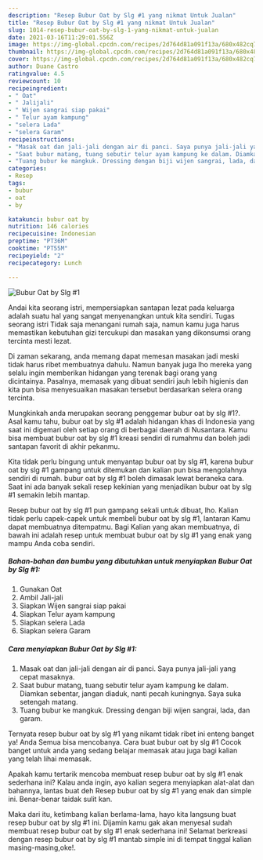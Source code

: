 ```yaml
---
description: "Resep Bubur Oat by Slg #1 yang nikmat Untuk Jualan"
title: "Resep Bubur Oat by Slg #1 yang nikmat Untuk Jualan"
slug: 1014-resep-bubur-oat-by-slg-1-yang-nikmat-untuk-jualan
date: 2021-03-16T11:29:01.556Z
image: https://img-global.cpcdn.com/recipes/2d764d81a091f13a/680x482cq70/bubur-oat-by-slg-1-foto-resep-utama.jpg
thumbnail: https://img-global.cpcdn.com/recipes/2d764d81a091f13a/680x482cq70/bubur-oat-by-slg-1-foto-resep-utama.jpg
cover: https://img-global.cpcdn.com/recipes/2d764d81a091f13a/680x482cq70/bubur-oat-by-slg-1-foto-resep-utama.jpg
author: Duane Castro
ratingvalue: 4.5
reviewcount: 10
recipeingredient:
- " Oat"
- " Jalijali"
- " Wijen sangrai siap pakai"
- " Telur ayam kampung"
- "selera Lada"
- "selera Garam"
recipeinstructions:
- "Masak oat dan jali-jali dengan air di panci. Saya punya jali-jali yang cepat masaknya."
- "Saat bubur matang, tuang sebutir telur ayam kampung ke dalam. Diamkan sebentar, jangan diaduk, nanti pecah kuningnya. Saya suka setengah matang."
- "Tuang bubur ke mangkuk. Dressing dengan biji wijen sangrai, lada, dan garam."
categories:
- Resep
tags:
- bubur
- oat
- by

katakunci: bubur oat by 
nutrition: 146 calories
recipecuisine: Indonesian
preptime: "PT36M"
cooktime: "PT55M"
recipeyield: "2"
recipecategory: Lunch

---
```



![Bubur Oat by Slg #1](https://img-global.cpcdn.com/recipes/2d764d81a091f13a/680x482cq70/bubur-oat-by-slg-1-foto-resep-utama.jpg)

Andai kita seorang istri, mempersiapkan santapan lezat pada keluarga adalah suatu hal yang sangat menyenangkan untuk kita sendiri. Tugas seorang istri Tidak saja menangani rumah saja, namun kamu juga harus memastikan kebutuhan gizi tercukupi dan masakan yang dikonsumsi orang tercinta mesti lezat.

Di zaman  sekarang, anda memang dapat memesan masakan jadi meski tidak harus ribet membuatnya dahulu. Namun banyak juga lho mereka yang selalu ingin memberikan hidangan yang terenak bagi orang yang dicintainya. Pasalnya, memasak yang dibuat sendiri jauh lebih higienis dan kita pun bisa menyesuaikan masakan tersebut berdasarkan selera orang tercinta. 



Mungkinkah anda merupakan seorang penggemar bubur oat by slg #1?. Asal kamu tahu, bubur oat by slg #1 adalah hidangan khas di Indonesia yang saat ini digemari oleh setiap orang di berbagai daerah di Nusantara. Kamu bisa membuat bubur oat by slg #1 kreasi sendiri di rumahmu dan boleh jadi santapan favorit di akhir pekanmu.

Kita tidak perlu bingung untuk menyantap bubur oat by slg #1, karena bubur oat by slg #1 gampang untuk ditemukan dan kalian pun bisa mengolahnya sendiri di rumah. bubur oat by slg #1 boleh dimasak lewat beraneka cara. Saat ini ada banyak sekali resep kekinian yang menjadikan bubur oat by slg #1 semakin lebih mantap.

Resep bubur oat by slg #1 pun gampang sekali untuk dibuat, lho. Kalian tidak perlu capek-capek untuk membeli bubur oat by slg #1, lantaran Kamu dapat membuatnya ditempatmu. Bagi Kalian yang akan membuatnya, di bawah ini adalah resep untuk membuat bubur oat by slg #1 yang enak yang mampu Anda coba sendiri.

<!--inarticleads1-->

##### Bahan-bahan dan bumbu yang dibutuhkan untuk menyiapkan Bubur Oat by Slg #1:

1. Gunakan  Oat
1. Ambil  Jali-jali
1. Siapkan  Wijen sangrai siap pakai
1. Siapkan  Telur ayam kampung
1. Siapkan selera Lada
1. Siapkan selera Garam




<!--inarticleads2-->

##### Cara menyiapkan Bubur Oat by Slg #1:

1. Masak oat dan jali-jali dengan air di panci. Saya punya jali-jali yang cepat masaknya.
1. Saat bubur matang, tuang sebutir telur ayam kampung ke dalam. Diamkan sebentar, jangan diaduk, nanti pecah kuningnya. Saya suka setengah matang.
1. Tuang bubur ke mangkuk. Dressing dengan biji wijen sangrai, lada, dan garam.




Ternyata resep bubur oat by slg #1 yang nikamt tidak ribet ini enteng banget ya! Anda Semua bisa mencobanya. Cara buat bubur oat by slg #1 Cocok banget untuk anda yang sedang belajar memasak atau juga bagi kalian yang telah lihai memasak.

Apakah kamu tertarik mencoba membuat resep bubur oat by slg #1 enak sederhana ini? Kalau anda ingin, ayo kalian segera menyiapkan alat-alat dan bahannya, lantas buat deh Resep bubur oat by slg #1 yang enak dan simple ini. Benar-benar taidak sulit kan. 

Maka dari itu, ketimbang kalian berlama-lama, hayo kita langsung buat resep bubur oat by slg #1 ini. Dijamin kamu gak akan menyesal sudah membuat resep bubur oat by slg #1 enak sederhana ini! Selamat berkreasi dengan resep bubur oat by slg #1 mantab simple ini di tempat tinggal kalian masing-masing,oke!.

